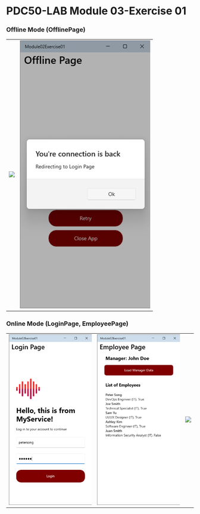 # PDC50-LAB Module 03-Exercise 01

### Offline Mode (OfflinePage)
  <table>
    <tr>
      <td><img src="Screenshots/6.png" width="350"/></td>
      <td><img src="Screenshots/2.png" width="350"/></td>
    </tr>
  </table>

### Online Mode (LoginPage, EmployeePage)
  <table>
    <tr>
      <td><img src="Screenshots/3.png" width="300"/></td>
      <td><img src="Screenshots/4.png" width="300"/></td>
      <td><img src="Screenshots/5.png" width="300"/></td>
    </tr>
  </table>
